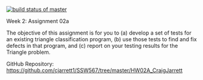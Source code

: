[![build status of master](https://travis-ci.org/SSW567.svg?branch=master)](https://travis-ci.org/SSW567)

Week 2:  Assignment 02a

The objective of this assignment is for you to (a) develop a set of tests for an existing triangle classification program, 
(b) use those tests to find and fix defects in that program, and (c) report on your testing results for the Triangle problem.

GitHub Repository: https://github.com/cjarrett1/SSW567/tree/master/HW02A_CraigJarrett
